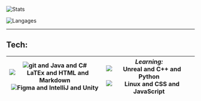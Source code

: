 ![Stats](https://github-readme-stats.vercel.app/api?username=Proliecan&hide=stars,issues&count_private=true&show_icons=true&hide_border=true&bg_color=0d1117&title_color=3896ff&text_color=c9d1d9&custom_title=Proliecan's+Stats:)

![Langages](https://github-readme-stats.vercel.app/api/top-langs?username=Proliecan&hide_border=true&bg_color=0d1117&title_color=3896ff&text_color=c9d1d9&custom_title=Languages:&langs_count=10&layout=compact&card_width=445)

---
<h2>Tech:</h2>

<img src="https://skillicons.dev/icons?i=git,java,cs" alt="git and Java and C#"><br><img src="https://skillicons.dev/icons?i=latex,html,md" alt="LaTEx and HTML and Markdown"><br><img src="https://skillicons.dev/icons?i=figma,idea,unity" alt="Figma and IntelliJ and Unity"><!-- vscode -->| <em>Learning:</em><br><img src="https://skillicons.dev/icons?i=unreal,cpp,py" alt="Unreal and C++ and Python"><br><img src="https://skillicons.dev/icons?i=linux,css,js" alt="Linux and CSS and JavaScript"><!-- bash,css -->
-|-

